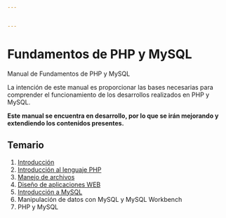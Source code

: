 ```yaml
---


---
```


<h1 id="fundamentos-de-php-y-mysql">Fundamentos de PHP y MySQL</h1>
<p>Manual de Fundamentos de PHP y MySQL</p>
<p>La intención de este manual es proporcionar las bases necesarias para comprender el funcionamiento de los desarrollos realizados en PHP y MySQL.</p>
<p><strong>Este manual se encuentra en desarrollo, por lo que se irán mejorando y extendiendo los contenidos presentes.</strong></p>
<h2 id="temario">Temario</h2>
<ol>
<li><a href="https://github.com/AiusDa/fundamentos-de-php-y-mysql/blob/master/Introducci%C3%B3n.md">Introducción</a></li>
<li><a href="https://github.com/AiusDa/fundamentos-de-php-y-mysql/blob/master/Introducci%C3%B3n%20a%20PHP.md">Introducción al lenguaje PHP</a></li>
<li><a href="https://github.com/AiusDa/fundamentos-de-php-y-mysql/blob/master/Manejo%20de%20archivos.md">Manejo de archivos</a></li>
<li><a href="https://github.com/AiusDa/fundamentos-de-php-y-mysql/blob/master/Dise%C3%B1o%20de%20aplicaciones%20WEB.md">Diseño de aplicaciones WEB</a></li>
<li><a href="https://github.com/AiusDa/fundamentos-de-php-y-mysql/blob/master/Introducci%C3%B3n%20a%20MySQL.md">Introducción a MySQL</a></li>
<li>Manipulación de datos con MySQL y MySQL Workbench</li>
<li>PHP y MySQL</li>
</ol>

